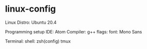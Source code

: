 # linux-config

Linux Distro:
Ubuntu 20.4

Programming setup
IDE: Atom
Compiler: g++
flags: 
font: Mono Sans

Terminal:
shell: zsh(config)
tmux


